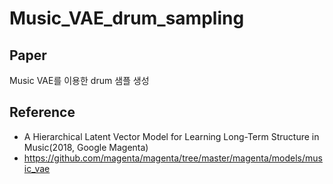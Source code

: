 # Music_VAE_drum_sampling

## Paper

Music VAE를 이용한 drum 샘플 생성





## Reference
- A Hierarchical Latent Vector Model for Learning Long-Term Structure in Music(2018, Google Magenta)
- https://github.com/magenta/magenta/tree/master/magenta/models/music_vae
